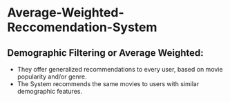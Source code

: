 # Average-Weighted-Reccomendation-System
## Demographic Filtering or Average Weighted:

- They offer generalized recommendations to every user, based on movie popularity and/or genre. 
- The System recommends the same movies to users with similar demographic features.
 
